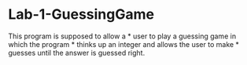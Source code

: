 # Lab-1-GuessingGame
This program is supposed to allow a   * user to play a guessing game in which the program  * thinks up an integer and allows the user to make   * guesses until the answer is guessed right.
